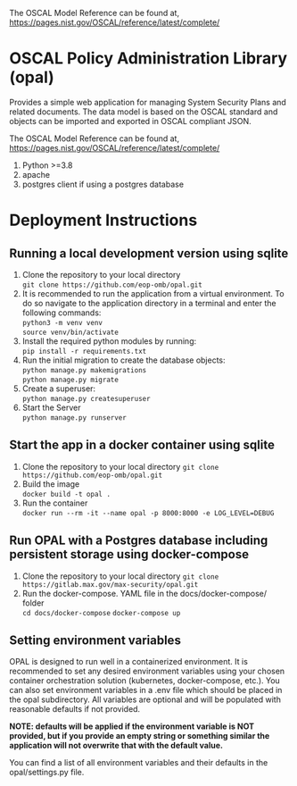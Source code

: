 The OSCAL Model Reference can be found at, https://pages.nist.gov/OSCAL/reference/latest/complete/

# OSCAL Policy Administration Library (opal)
Provides a simple web application for managing System Security Plans and related documents.  The data model is based on the OSCAL standard and objects can be imported and exported in OSCAL compliant JSON. 

The OSCAL Model Reference can be found at, https://pages.nist.gov/OSCAL/reference/latest/complete/

1. Python >=3.8
2. apache
3. postgres client if using a postgres database

# Deployment Instructions
## Running a local development version using sqlite
1. Clone the repository to your local directory\
   `git clone https://github.com/eop-omb/opal.git`
2. It is recommended to run the application from a virtual environment. To do so navigate to the application directory in a terminal and enter the following commands:\
   `python3 -m venv venv`\
   `source venv/bin/activate`
3. Install the required python modules by running:\
   `pip install -r requirements.txt`
4. Run the initial migration to create the database objects:\
   `python manage.py makemigrations`\
   `python manage.py migrate`
5. Create a superuser:\
   `python manage.py createsuperuser`
6. Start the Server\
   `python manage.py runserver`
## Start the app in a docker container using sqlite
1. Clone the repository to your local directory
   `git clone https://github.com/eop-omb/opal.git`
2. Build the image\
    `docker build -t opal .`
3. Run the container\
    `docker run --rm -it --name opal -p 8000:8000 -e LOG_LEVEL=DEBUG`
## Run OPAL with a Postgres database including persistent storage using docker-compose
1. Clone the repository to your local directory
   `git clone https://gitlab.max.gov/max-security/opal.git`
3. Run the docker-compose. YAML file in the docs/docker-compose/ folder\
    `cd docs/docker-compose`
    `docker-compose up`

## Setting environment variables
OPAL is designed to run well in a containerized environment. It is recommended to set any desired environment variables using your chosen container orchestration solution (kubernetes, docker-compose, etc.).  You can also set environment variables in a .env file which should be placed in the opal subdirectory. All variables are optional and will be populated with reasonable defaults if not provided. 

**NOTE: defaults will be applied if the environment variable is NOT provided, but if you provide an empty string or something similar the application will not overwrite that with the default value.**

You can find a list of all environment variables and their defaults in the opal/settings.py file.
